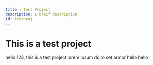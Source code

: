 ```yaml
---
title : Test Project
description: a breif description
id: testproj
...
```



# This is a test project
hello 123, this is a test project lorem ipsum dolro set armor hello hello